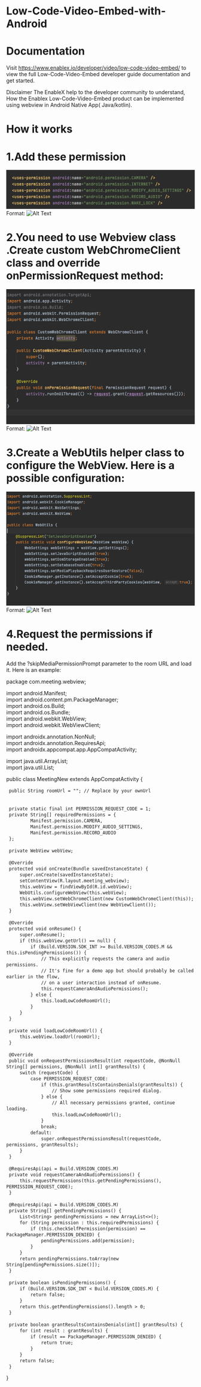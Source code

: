 # Low-Code-Video-Embed-with-Android

 # Documentation
Visit https://www.enablex.io/developer/video/low-code-video-embed/ to view the full Low-Code-Video-Embed developer guide documentation and get started.

Disclaimer
The EnableX help to the developer community to understand, How the Enablex Low-Code-Video-Embed product can be implemented using webview in Android Native App( Java/kotlin).

# How it works

# 1.Add  these  permission


 ![GitHub Logo](/images/permission.png)
 Format: ![Alt Text](url)



# 2.You need to use Webview class .Create custom WebChromeClient class and override onPermissionRequest method:

![GitHub Logo](/images/customchromeclient.png)
Format: ![Alt Text](url)


# 3.Create a WebUtils helper class to configure the WebView. Here is a possible configuration:

![GitHub Logo](/images/webUtils.png)
Format: ![Alt Text](url)

# 4.Request the permissions if needed.
  Add the ?skipMediaPermissionPrompt parameter to the room URL and load it.
  Here is an example:

  package com.meeting.webview;<br />
  
  import android.Manifest;<br />
  import android.content.pm.PackageManager;<br />
  import android.os.Build;<br />
  import android.os.Bundle;<br />
  import android.webkit.WebView;<br />
  import android.webkit.WebViewClient;<br />
  
  import androidx.annotation.NonNull;<br />
  import androidx.annotation.RequiresApi;<br />
  import androidx.appcompat.app.AppCompatActivity;<br />
  
  import java.util.ArrayList;<br />
  import java.util.List;<br />
  
  public class MeetingNew  extends AppCompatActivity {
  
     public String roomUrl = ""; // Replace by your ownUrl
  
  
     private static final int PERMISSION_REQUEST_CODE = 1;
     private String[] requiredPermissions = {
             Manifest.permission.CAMERA,
             Manifest.permission.MODIFY_AUDIO_SETTINGS,
             Manifest.permission.RECORD_AUDIO
     };
  
     private WebView webView;
  
     @Override
     protected void onCreate(Bundle savedInstanceState) {
         super.onCreate(savedInstanceState);
         setContentView(R.layout.meeting_webview);
         this.webView = findViewById(R.id.webView);
         WebUtils.configureWebView(this.webView);
         this.webView.setWebChromeClient(new CustomWebChromeClient(this));
         this.webView.setWebViewClient(new WebViewClient());
     }
  
     @Override
     protected void onResume() {
         super.onResume();
         if (this.webView.getUrl() == null) {
             if (Build.VERSION.SDK_INT >= Build.VERSION_CODES.M && this.isPendingPermissions()) {
                 // This explicitly requests the camera and audio permissions.
                 // It's fine for a demo app but should probably be called earlier in the flow,
                 // on a user interaction instead of onResume.
                 this.requestCameraAndAudioPermissions();
             } else {
                 this.loadLowCodeRoomUrl();
             }
         }
     }
  
     private void loadLowCodeRoomUrl() {
         this.webView.loadUrl(roomUrl);
     }
  
     @Override
     public void onRequestPermissionsResult(int requestCode, @NonNull String[] permissions, @NonNull int[] grantResults) {
         switch (requestCode) {
             case PERMISSION_REQUEST_CODE:
                 if (this.grantResultsContainsDenials(grantResults)) {
                     // Show some permissions required dialog.
                 } else {
                     // All necessary permissions granted, continue loading.
                     this.loadLowCodeRoomUrl();
                 }
                 break;
             default:
                 super.onRequestPermissionsResult(requestCode, permissions, grantResults);
         }
     }
  
     @RequiresApi(api = Build.VERSION_CODES.M)
     private void requestCameraAndAudioPermissions() {
         this.requestPermissions(this.getPendingPermissions(), PERMISSION_REQUEST_CODE);
     }
  
     @RequiresApi(api = Build.VERSION_CODES.M)
     private String[] getPendingPermissions() {
         List<String> pendingPermissions = new ArrayList<>();
         for (String permission : this.requiredPermissions) {
             if (this.checkSelfPermission(permission) == PackageManager.PERMISSION_DENIED) {
                 pendingPermissions.add(permission);
             }
         }
         return pendingPermissions.toArray(new String[pendingPermissions.size()]);
     }
  
     private boolean isPendingPermissions() {
         if (Build.VERSION.SDK_INT < Build.VERSION_CODES.M) {
             return false;
         }
         return this.getPendingPermissions().length > 0;
     }
  
     private boolean grantResultsContainsDenials(int[] grantResults) {
         for (int result : grantResults) {
             if (result == PackageManager.PERMISSION_DENIED) {
                 return true;
             }
         }
         return false;
     }
  }
  

